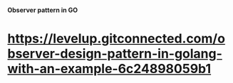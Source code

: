 


#### Observer pattern in GO 

# https://levelup.gitconnected.com/observer-design-pattern-in-golang-with-an-example-6c24898059b1
```


```